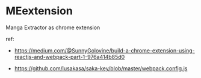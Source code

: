 # MEextension
 Manga Extractor as chrome extension

ref: 
- https://medium.com/@SunnyGolovine/build-a-chrome-extension-using-reactjs-and-webpack-part-1-976a414b85d0

- https://github.com/lusakasa/saka-key/blob/master/webpack.config.js
